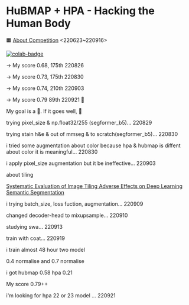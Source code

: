# HuBMAP + HPA - Hacking the Human Body

🟧 [About Competition](https://www.kaggle.com/competitions/hubmap-organ-segmentation) <220623~220916>


[![colab-badge](https://user-images.githubusercontent.com/79159191/181145349-7c08a358-bcc2-4b9f-85db-04cb77e8fb84.svg)](https://colab.research.google.com/drive/1403u-rk3O0Xy661AzD6xGG5OZfGDGe78#scrollTo=_MnjUHohli5H)


-> My score 0.68, 175th 220826

-> My score 0.73, 175th 220830

-> My score 0.74, 210th 220903

-> My score 0.79 89th 220921 🥉

My goal is a 🥉. If it goes well, 🥈

trying pixel_size & np.float32/255 (segformer_b5)... 220829

trying stain h&e & out of mmseg & to scratch(segformer_b5)... 220830

i tried some augmentation about color because hpa & hubmap is diffent about color 
it is meaningful... 220830

i apply pixel_size augmentation but it be ineffective... 220903

about tiling

[Systematic Evaluation of Image Tiling Adverse Effects on Deep Learning Semantic Segmentation](https://www.frontiersin.org/articles/10.3389/fnins.2020.00065/full)

i trying batch_size, loss fuction, augmentation... 220909

changed decoder-head to mixupsample... 220910

studying swa... 220913

train with coat... 220919

i train almost 48 hour two model

0.4 normalise and 0.7 normalise 

i got hubmap 0.58 hpa 0.21

My score 0.79++

i'm looking for hpa 22 or 23 model ... 220921
